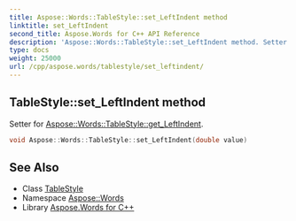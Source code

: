 ```yaml
---
title: Aspose::Words::TableStyle::set_LeftIndent method
linktitle: set_LeftIndent
second_title: Aspose.Words for C++ API Reference
description: 'Aspose::Words::TableStyle::set_LeftIndent method. Setter for Aspose::Words::TableStyle::get_LeftIndent in C++.'
type: docs
weight: 25000
url: /cpp/aspose.words/tablestyle/set_leftindent/
---
```

## TableStyle::set_LeftIndent method


Setter for [Aspose::Words::TableStyle::get_LeftIndent](../get_leftindent/).

```cpp
void Aspose::Words::TableStyle::set_LeftIndent(double value)
```

## See Also

* Class [TableStyle](../)
* Namespace [Aspose::Words](../../)
* Library [Aspose.Words for C++](../../../)
